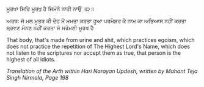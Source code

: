 ਮੂਰਖਾ ਸਿਰਿ ਮੂਰਖੁ ਹੈ ਜਿਮੰਨੇ ਨਾਹੀ ਨਾਉ ॥੨॥ 

ਅਰਥ: ਜੋ ਮਲ ਮੂਤਰ ਕੀ ਦੇਹ ਮੇਂ ਮਮਤਾ ਕਰਤਾ ਹੂਆ ਪਰਮੇਸ਼ਰ ਕੇ ਨਾਮ ਕਾ ਅਭਿਆਸ ਨਹੀਂ ਕਰਤਾ ਸ਼੍ਰਵਣ ਮੰਨਣ ਨਹੀਂ ਕਰਤਾ ਸੋ ਸਰੋਮਣੀ ਮੂਰਖ ਹੈ

That body, that's made from urine and shit, which practices egoism, which does not practice the repetition of The Highest Lord's Name, which does not listen to the scriptures nor accept them as true, that person is the highest of all idiots.

*Translation of the Arth within Hari Narayan Updesh, written by Mahant Teja Singh Nirmala, Page 198*